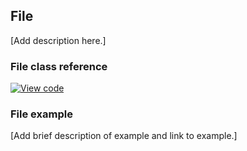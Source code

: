 ## File

[Add description here.]

### File class reference

[![View code](https://www.mbed.com/embed/?type=library)](http://os-doc-builder.test.mbed.com/docs/development/mbed-os-api-doxy/classmbed_1_1_file.html)

### File example

[Add brief description of example and link to example.]
